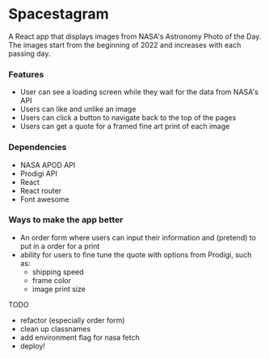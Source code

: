 # Spacestagram

A React app that displays images from NASA's Astronomy Photo of the Day.
The images start from the beginning of 2022 and increases with each passing day.

### Features

- User can see a loading screen while they wait for the data from NASA's API
- Users can like and unlike an image
- Users can click a button to navigate back to the top of the pages
- Users can get a quote for a framed fine art print of each image

### Dependencies

- NASA APOD API
- Prodigi API
- React
- React router
- Font awesome

### Ways to make the app better

- An order form where users can input their information and (pretend) to put in a order for a print
- ability for users to fine tune the quote with options from Prodigi, such as:
  - shipping speed
  - frame color
  - image print size

TODO

- refactor (especially order form)
- clean up classnames
- add environment flag for nasa fetch
- deploy!
